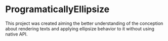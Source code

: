 # ProgramaticallyEllipsize
This project was created aiming the better understanding of the conception about rendering texts and applying ellipsize behavior 
to it without using native API.